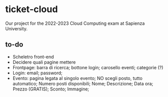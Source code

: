 # ticket-cloud
Our project for the 2022-2023 Cloud Computing exam at Sapienza University.

## to-do
- Scheletro front-end
- Decidere quali pagine mettere
- Frontpage: barra di ricerca; bottone login; carosello eventi; categorie (?)
- Login: email; password;
- Evento: pagina legata al singolo evento; NO scegli posto, tutto automatico; Numero posti disponibili; Nome; Descrizione; Data ora; Prezzo (GRATIS); Sconto; Immagine; 
